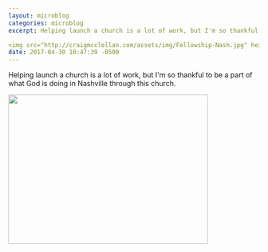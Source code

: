 ```yaml
---
layout: microblog
categories: microblog
excerpt: Helping launch a church is a lot of work, but I'm so thankful to be a part of what God is doing in Nashville through this church.

<img src="http://craigmcclellan.com/assets/img/Fellowship-Nash.jpg" height="300" width="400">
date: 2017-04-30 10:47:39 -0500
---
```


Helping launch a church is a lot of work, but I'm so thankful to be a part of what God is doing in Nashville through this church.

<img src="http://craigmcclellan.com/assets/img/Fellowship-Nash.jpg" height="300" width="400">